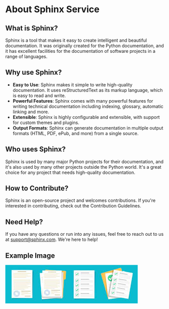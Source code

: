 # About Sphinx Service

## What is Sphinx?

Sphinx is a tool that makes it easy to create intelligent and beautiful documentation. It was originally created for the Python documentation, and it has excellent facilities for the documentation of software projects in a range of languages.

## Why use Sphinx?

- **Easy to Use**: Sphinx makes it simple to write high-quality documentation. It uses reStructuredText as its markup language, which is easy to read and write.
- **Powerful Features**: Sphinx comes with many powerful features for writing technical documentation including indexing, glossary, automatic linking and more.
- **Extensible**: Sphinx is highly configurable and extensible, with support for custom themes and plugins.
- **Output Formats**: Sphinx can generate documentation in multiple output formats (HTML, PDF, ePub, and more) from a single source.

## Who uses Sphinx?

Sphinx is used by many major Python projects for their documentation, and it's also used by many other projects outside the Python world. It's a great choice for any project that needs high-quality documentation.

## How to Contribute?

Sphinx is an open-source project and welcomes contributions. If you're interested in contributing, check out the Contribution Guidelines.

## Need Help?

If you have any questions or run into any issues, feel free to reach out to us at support@sphinx.com. We're here to help!


## Example Image
![Screenshot](../../img/docs.jpg)
